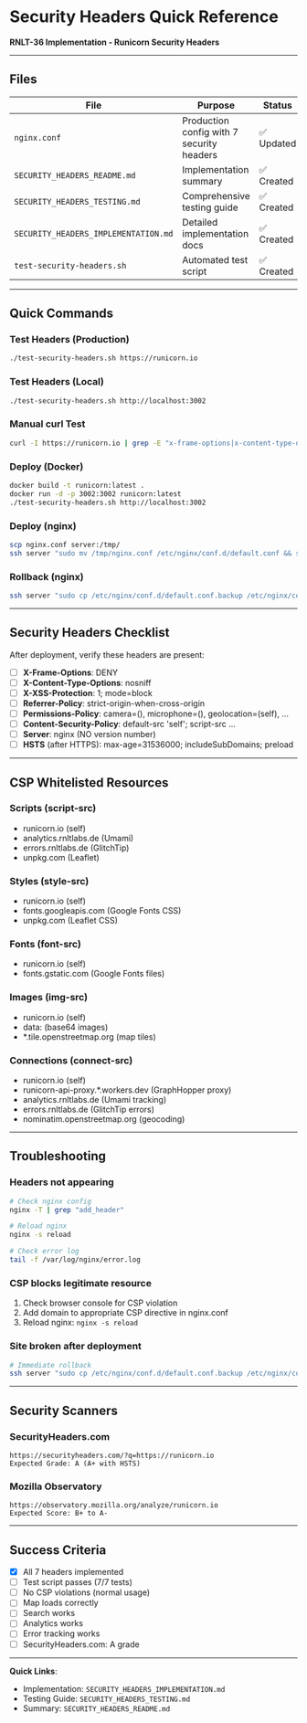 # Security Headers Quick Reference

**RNLT-36 Implementation - Runicorn Security Headers**

---

## Files

| File | Purpose | Status |
|------|---------|--------|
| `nginx.conf` | Production config with 7 security headers | ✅ Updated |
| `SECURITY_HEADERS_README.md` | Implementation summary | ✅ Created |
| `SECURITY_HEADERS_TESTING.md` | Comprehensive testing guide | ✅ Created |
| `SECURITY_HEADERS_IMPLEMENTATION.md` | Detailed implementation docs | ✅ Created |
| `test-security-headers.sh` | Automated test script | ✅ Created |

---

## Quick Commands

### Test Headers (Production)
```bash
./test-security-headers.sh https://runicorn.io
```

### Test Headers (Local)
```bash
./test-security-headers.sh http://localhost:3002
```

### Manual curl Test
```bash
curl -I https://runicorn.io | grep -E "x-frame-options|x-content-type-options|content-security-policy|referrer-policy|permissions-policy"
```

### Deploy (Docker)
```bash
docker build -t runicorn:latest .
docker run -d -p 3002:3002 runicorn:latest
./test-security-headers.sh http://localhost:3002
```

### Deploy (nginx)
```bash
scp nginx.conf server:/tmp/
ssh server "sudo mv /tmp/nginx.conf /etc/nginx/conf.d/default.conf && sudo nginx -t && sudo nginx -s reload"
```

### Rollback (nginx)
```bash
ssh server "sudo cp /etc/nginx/conf.d/default.conf.backup /etc/nginx/conf.d/default.conf && sudo nginx -s reload"
```

---

## Security Headers Checklist

After deployment, verify these headers are present:

- [ ] **X-Frame-Options**: DENY
- [ ] **X-Content-Type-Options**: nosniff
- [ ] **X-XSS-Protection**: 1; mode=block
- [ ] **Referrer-Policy**: strict-origin-when-cross-origin
- [ ] **Permissions-Policy**: camera=(), microphone=(), geolocation=(self), ...
- [ ] **Content-Security-Policy**: default-src 'self'; script-src ...
- [ ] **Server**: nginx (NO version number)
- [ ] **HSTS** (after HTTPS): max-age=31536000; includeSubDomains; preload

---

## CSP Whitelisted Resources

### Scripts (script-src)
- runicorn.io (self)
- analytics.rnltlabs.de (Umami)
- errors.rnltlabs.de (GlitchTip)
- unpkg.com (Leaflet)

### Styles (style-src)
- runicorn.io (self)
- fonts.googleapis.com (Google Fonts CSS)
- unpkg.com (Leaflet CSS)

### Fonts (font-src)
- runicorn.io (self)
- fonts.gstatic.com (Google Fonts files)

### Images (img-src)
- runicorn.io (self)
- data: (base64 images)
- *.tile.openstreetmap.org (map tiles)

### Connections (connect-src)
- runicorn.io (self)
- runicorn-api-proxy.*.workers.dev (GraphHopper proxy)
- analytics.rnltlabs.de (Umami tracking)
- errors.rnltlabs.de (GlitchTip errors)
- nominatim.openstreetmap.org (geocoding)

---

## Troubleshooting

### Headers not appearing
```bash
# Check nginx config
nginx -T | grep "add_header"

# Reload nginx
nginx -s reload

# Check error log
tail -f /var/log/nginx/error.log
```

### CSP blocks legitimate resource
1. Check browser console for CSP violation
2. Add domain to appropriate CSP directive in nginx.conf
3. Reload nginx: `nginx -s reload`

### Site broken after deployment
```bash
# Immediate rollback
ssh server "sudo cp /etc/nginx/conf.d/default.conf.backup /etc/nginx/conf.d/default.conf && sudo nginx -s reload"
```

---

## Security Scanners

### SecurityHeaders.com
```
https://securityheaders.com/?q=https://runicorn.io
Expected Grade: A (A+ with HSTS)
```

### Mozilla Observatory
```
https://observatory.mozilla.org/analyze/runicorn.io
Expected Score: B+ to A-
```

---

## Success Criteria

- [x] All 7 headers implemented
- [ ] Test script passes (7/7 tests)
- [ ] No CSP violations (normal usage)
- [ ] Map loads correctly
- [ ] Search works
- [ ] Analytics works
- [ ] Error tracking works
- [ ] SecurityHeaders.com: A grade

---

**Quick Links**:
- Implementation: `SECURITY_HEADERS_IMPLEMENTATION.md`
- Testing Guide: `SECURITY_HEADERS_TESTING.md`
- Summary: `SECURITY_HEADERS_README.md`
